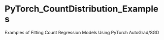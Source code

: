 # PyTorch_CountDistribution_Examples
 Examples of Fitting Count Regression Models Using PyTorch AutoGrad/SGD
